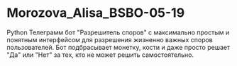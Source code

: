 # Morozova_Alisa_BSBO-05-19
Python
Телеграмм бот "Разрешитель споров" с максимально простым и понятным интерфейсом для разрешения жизненно важных споров пользователей.
Бот подбрасывает монетку, кости и даже просто решает "Да" или "Нет" за тех, кто не может решить самостоятельно.
